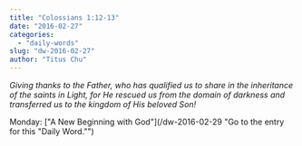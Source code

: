```yaml
---
title: "Colossians 1:12-13"
date: "2016-02-27"
categories: 
  - "daily-words"
slug: "dw-2016-02-27"
author: "Titus Chu"
---
```


_Giving thanks to the Father, who has qualified us to share in the inheritance of the saints in Light, for He rescued us from the domain of darkness and transferred us to the kingdom of His beloved Son!_

Monday: ["A New Beginning with God"](/dw-2016-02-29 "Go to the entry for this "Daily Word."")
